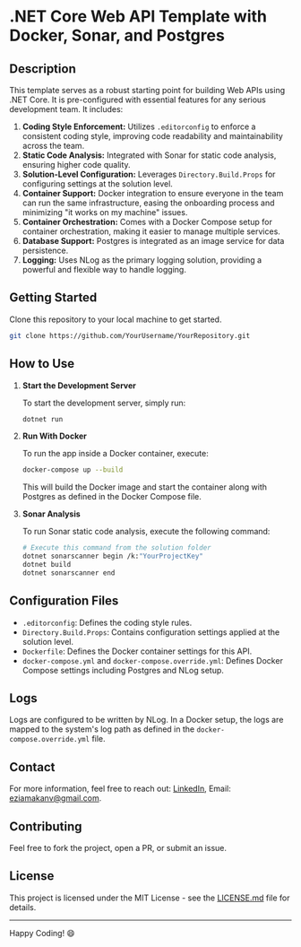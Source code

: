 # .NET Core Web API Template with Docker, Sonar, and Postgres

## Description

This template serves as a robust starting point for building Web APIs using .NET Core. It is pre-configured with essential features for any serious development team. It includes:

1. **Coding Style Enforcement:** Utilizes `.editorconfig` to enforce a consistent coding style, improving code readability and maintainability across the team.
2. **Static Code Analysis:** Integrated with Sonar for static code analysis, ensuring higher code quality.
3. **Solution-Level Configuration:** Leverages `Directory.Build.Props` for configuring settings at the solution level.
4. **Container Support:** Docker integration to ensure everyone in the team can run the same infrastructure, easing the onboarding process and minimizing "it works on my machine" issues.
5. **Container Orchestration:** Comes with a Docker Compose setup for container orchestration, making it easier to manage multiple services.
6. **Database Support:** Postgres is integrated as an image service for data persistence.
7. **Logging:** Uses NLog as the primary logging solution, providing a powerful and flexible way to handle logging.

## Getting Started

Clone this repository to your local machine to get started.

```bash
git clone https://github.com/YourUsername/YourRepository.git
```

## How to Use

1. **Start the Development Server**

    To start the development server, simply run:

    ```bash
    dotnet run
    ```

2. **Run With Docker**

    To run the app inside a Docker container, execute:

    ```bash
    docker-compose up --build
    ```

    This will build the Docker image and start the container along with Postgres as defined in the Docker Compose file.

3. **Sonar Analysis**

    To run Sonar static code analysis, execute the following command:

    ```bash
    # Execute this command from the solution folder
    dotnet sonarscanner begin /k:"YourProjectKey"
    dotnet build
    dotnet sonarscanner end
    ```

## Configuration Files

- `.editorconfig`: Defines the coding style rules.
- `Directory.Build.Props`: Contains configuration settings applied at the solution level.
- `Dockerfile`: Defines the Docker container settings for this API.
- `docker-compose.yml` and `docker-compose.override.yml`: Defines Docker Compose settings including Postgres and NLog setup.

## Logs

Logs are configured to be written by NLog. In a Docker setup, the logs are mapped to the system's log path as defined in the `docker-compose.override.yml` file.

## Contact

For more information, feel free to reach out: [LinkedIn](https://www.linkedin.com/in/nnaemeka-valentine-eziamaka/), Email: eziamakanv@gmail.com.

## Contributing

Feel free to fork the project, open a PR, or submit an issue.

## License

This project is licensed under the MIT License - see the [LICENSE.md](LICENSE.md) file for details.

---

Happy Coding! 😄